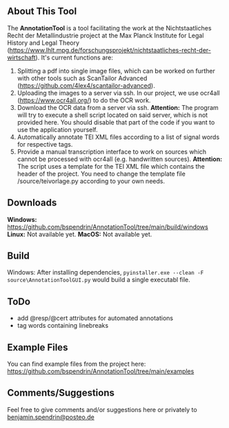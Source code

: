 ## About This Tool
The **AnnotationTool** is a tool facilitating the work at the Nichtstaatliches Recht der Metallindustrie project at the Max Planck Institute for Legal History and Legal Theory (https://www.lhlt.mpg.de/forschungsprojekt/nichtstaatliches-recht-der-wirtschaft). It's current functions are:

1. Splitting a pdf into single image files, which can be worked on further with other tools such as ScanTailor Advanced (https://github.com/4lex4/scantailor-advanced).
2. Uploading the images to a server via ssh. In our project, we use ocr4all (https://www.ocr4all.org/) to do the OCR work.
3. Download the OCR data from a server via ssh. **Attention:** The program will try to execute a shell script located on said server, which is not provided here. You should disable that part of the code if you want to use the application yourself.
4. Automatically annotate TEI XML files according to a list of signal words for respective tags.
5. Provide a manual transcription interface to work on sources which cannot be processed with ocr4all (e.g. handwritten sources). **Attention:** The script uses a template for the TEI XML file which contains the header of the project. You need to change the template file /source/teivorlage.py according to your own needs.

## Downloads

**Windows:**
https://github.com/bspendrin/AnnotationTool/tree/main/build/windows
**Linux:**
Not available yet.
**MacOS:**
Not available yet.

## Build

Windows: After installing dependencies, `pyinstaller.exe --clean -F source\AnnotationToolGUI.py` would build a single executabl file.

## ToDo
- add @resp/@cert attributes for automated annotations
- tag words containing linebreaks

## Example Files
You can find example files from the project here:  
https://github.com/bspendrin/AnnotationTool/tree/main/examples

## Comments/Suggestions
Feel free to give comments and/or suggestions here or privately to benjamin.spendrin@posteo.de
